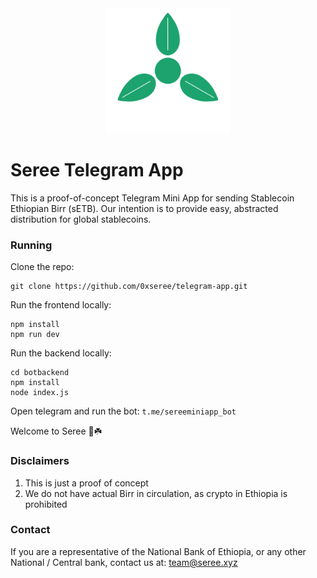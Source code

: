 <div align="center">
  <img src="public/seree_readme.png" alt="Seree Icon" width="200px">
</div>

# Seree Telegram App

This is a proof-of-concept Telegram Mini App for sending Stablecoin Ethiopian Birr (sETB). Our intention is to provide easy, abstracted distribution for global stablecoins.

### Running
Clone the repo:
```
git clone https://github.com/0xseree/telegram-app.git
```

Run the frontend locally:
```
npm install
npm run dev
```

Run the backend locally:
```
cd botbackend
npm install
node index.js
```

Open telegram and run the bot: `t.me/sereeminiapp_bot`

Welcome to Seree 💫☘️

### Disclaimers
1) This is just a proof of concept
2) We do not have actual Birr in circulation, as crypto in Ethiopia is prohibited

### Contact
If you are a representative of the National Bank of Ethiopia, or any other National / Central bank, contact us at: team@seree.xyz